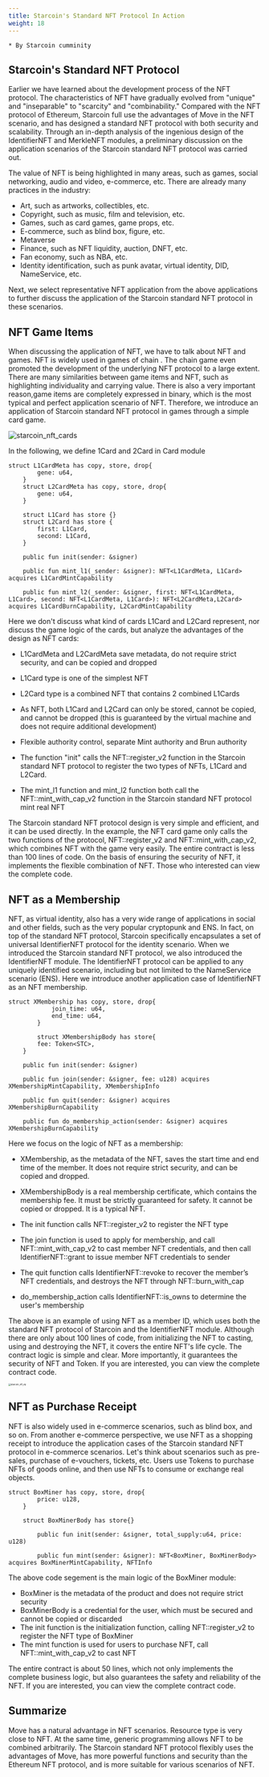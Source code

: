 ```yaml
---
title: Starcoin's Standard NFT Protocol In Action
weight: 18
---
```


```
* By Starcoin cumminity
```



## Starcoin's Standard NFT Protocol

Earlier we have learned about the development process of the NFT protocol. The characteristics of NFT have gradually evolved from "unique" and "inseparable" to "scarcity" and "combinability." Compared with the NFT protocol of Ethereum, Starcoin full use the advantages of Move in the NFT scenario, and has designed a standard NFT protocol with both security and scalability. Through an in-depth analysis of the ingenious design of the IdentifierNFT and MerkleNFT modules, a preliminary discussion on the application scenarios of the Starcoin standard NFT protocol was carried out.

The value of NFT is being highlighted in many areas, such as games, social networking, audio and video, e-commerce, etc. There are already many practices in the industry:

- Art, such as artworks, collectibles, etc.
- Copyright, such as music, film and television, etc.
- Games, such as card games, game props, etc.
- E-commerce, such as blind box, figure, etc.
- Metaverse
- Finance, such as NFT liquidity, auction, DNFT, etc.
- Fan economy, such as NBA, etc.
- Identity identification, such as punk avatar, virtual identity, DID, NameService, etc.

Next, we select representative NFT application from the above applications to further discuss the application of the Starcoin standard NFT protocol in these scenarios.



## NFT Game Items

When discussing the application of NFT, we have to talk about NFT and games. NFT is widely used in games of chain . The chain game even promoted the development of the underlying NFT protocol to a large extent. There are many similarities between game items and NFT, such as highlighting individuality and carrying value. There is also a very important reason,game items are completely expressed in binary, which is the most typical and perfect application scenario of NFT. Therefore, we introduce an application of Starcoin standard NFT protocol in games through a simple card game.

![starcoin_nft_cards](https://tva1.sinaimg.cn/large/008i3skNly1gw32r19jlsj30ey0b4jrg.jpg)

In the  following, we define 1Card and 2Card in Card module

~~~Move
struct L1CardMeta has copy, store, drop{
        gene: u64,
    }
    struct L2CardMeta has copy, store, drop{
        gene: u64,
    }

    struct L1Card has store {}
    struct L2Card has store {
        first: L1Card,
        second: L1Card,
    }
    
    public fun init(sender: &signer)
    
    public fun mint_l1(_sender: &signer): NFT<L1CardMeta, L1Card> acquires L1CardMintCapability
    
    public fun mint_l2(_sender: &signer, first: NFT<L1CardMeta, L1Card>, second: NFT<L1CardMeta, L1Card>): NFT<L2CardMeta,L2Card> acquires L1CardBurnCapability, L2CardMintCapability
~~~

Here we don't discuss what kind of cards L1Card and L2Card represent, nor discuss the game logic of the cards, but analyze the advantages of the design as NFT cards:

- L1CardMeta and L2CardMeta save metadata, do not require strict security, and can be copied and dropped

- L1Card type is one of the simplest NFT
- L2Card type is a combined NFT that contains 2 combined L1Cards
- As NFT, both L1Card and L2Card can only be stored, cannot be copied, and cannot be dropped (this is guaranteed by the virtual machine and does not require additional development)
- Flexible authority control, separate Mint authority and Brun authority
- The function "init" calls the NFT::register_v2 function in the Starcoin standard NFT protocol to register the two types of NFTs, L1Card and L2Card.
- The mint_l1 function and mint_l2 function both call the NFT::mint_with_cap_v2 function in the Starcoin standard NFT protocol mint real NFT

The Starcoin standard NFT protocol design is very simple and efficient, and it can be used directly. In the example, the NFT card game only calls the two functions of the protocol, NFT::register_v2 and NFT::mint_with_cap_v2, which combines NFT with the game very easily. The entire contract is less than 100 lines of code. On the basis of ensuring the security of NFT, it implements the flexible combination of NFT. Those who interested can view the complete code.



## NFT as a Membership

NFT, as virtual identity, also has a very wide range of applications in social and other fields, such as the very popular cryptopunk and ENS. In fact, on top of the standard NFT protocol, Starcoin specifically encapsulates a set of universal IdentifierNFT protocol for the identity scenario. When we introduced the Starcoin standard NFT protocol, we also introduced the IdentifierNFT module. The IdentifierNFT protocol can be applied to any uniquely identified scenario, including but not limited to the NameService scenario (ENS). Here we introduce another application case of IdentifierNFT as an NFT membership.

~~~Move
struct XMembership has copy, store, drop{
    		join_time: u64,
    		end_time: u64,
		}

		struct XMembershipBody has store{
        fee: Token<STC>,
    }
    
    public fun init(sender: &signer)
    
    public fun join(sender: &signer, fee: u128) acquires XMembershipMintCapability, XMembershipInfo
    
    public fun quit(sender: &signer) acquires XMembershipBurnCapability
    
    public fun do_membership_action(sender: &signer) acquires XMembershipBurnCapability
~~~

Here we focus on the logic of NFT as a membership:

- XMembership, as the metadata of the NFT, saves the start time and end time of the member. It does not require strict security, and can be copied and dropped.

- XMembershipBody is a real membership certificate, which contains the membership fee. It must be strictly guaranteed for safety. It cannot be copied or dropped. It is a typical NFT.
- The init function calls NFT::register_v2 to register the NFT type
- The join function is used to apply for membership, and call NFT::mint_with_cap_v2 to cast member NFT credentials, and then call IdentifierNFT::grant to issue member NFT credentials to sender
- The quit function calls IdentifierNFT::revoke to recover the member’s NFT credentials, and destroys the NFT through NFT::burn_with_cap
- do_membership_action calls IdentifierNFT::is_owns to determine the user's membership

The above is an example of using NFT as a member ID, which uses both the standard NFT protocol of Starcoin and the IdentifierNFT module. Although there are only about 100 lines of code, from initializing the NFT to casting, using and destroying the NFT, it covers the entire NFT's life cycle. The contract logic is simple and clear. More importantly, it guarantees the security of NFT and Token. If you are interested, you can view the complete contract code.

<img src="https://tva1.sinaimg.cn/large/008i3skNly1gwb9k9ju6lj30ma0diq3i.jpg" alt="starcoin_nft_vip" style="zoom:30%;" />



## NFT as Purchase Receipt

NFT is also widely used in e-commerce scenarios, such as blind box, and so on. From another e-commerce perspective, we use NFT as a shopping receipt to introduce the application cases of the Starcoin standard NFT protocol in e-commerce scenarios. Let's think about scenarios such as pre-sales, purchase of e-vouchers, tickets, etc. Users use Tokens to purchase NFTs of goods online, and then use NFTs to consume or exchange real objects.

~~~Move
struct BoxMiner has copy, store, drop{
        price: u128,
    }

    struct BoxMinerBody has store{}

		public fun init(sender: &signer, total_supply:u64, price: u128)
		
		public fun mint(sender: &signer): NFT<BoxMiner, BoxMinerBody> acquires BoxMinerMintCapability, NFTInfo
~~~

The above code segement is the main logic of the BoxMiner module:

- BoxMiner is the metadata of the product and does not require strict security
- BoxMinerBody is a credential for the user, which must be secured and cannot be copied or discarded
- The init function is the initialization function, calling NFT::register_v2 to register the NFT type of BoxMiner
- The mint function is used for users to purchase NFT, call NFT::mint_with_cap_v2 to cast NFT

The entire contract is about 50 lines, which not only implements the complete business logic, but also guarantees the safety and reliability of the NFT. If you are interested, you can view the complete contract code.



## Summarize

Move has a natural advantage in NFT scenarios. Resource type is very close to NFT. At the same time, generic programming allows NFT to be combined arbitrarily. The Starcoin standard NFT protocol flexibly uses the advantages of Move, has more powerful functions and security than the Ethereum NFT protocol, and is more suitable for various scenarios of NFT.

